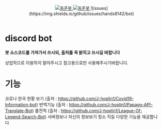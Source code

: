 <div style="text-align: center;">
<a href="https://top.gg/bot/695546577263132674" >
  <img src="https://top.gg/api/widget/status/695546577263132674.svg" alt="동준봇" />
</a>
<a href="https://top.gg/bot/695546577263132674" >
  <img src="https://top.gg/api/widget/lib/695546577263132674.svg" alt="동준봇" />
</a>
![issues](https://img.shields.io/github/issues/hands8142/bot)
 
 </div>
 <br/>

# discord bot

**봇 소스코드를 가져가서 쓰시되, 출처를 꼭 밝히고 쓰시길 바랍니다**

상업적으로 이용하지 말아주시고 참고용으로만 사용해주시기바랍니다.


# 기능
코로나 한국 현황 보기 (출처 : https://github.com/J-hoplin1/Covid19-Information-bot) 번역기능 (출처 : https://github.com/J-hoplin1/Papago-API-Translate-Bot) 롤전적 (출처 : https://github.com/J-hoplin1/League-Of-Legend-Search-Bot) 서버정보나 자신의 정보보기 청소 킥등 다양한 기능을 재공합니다
